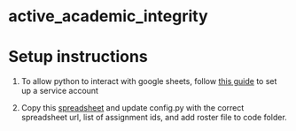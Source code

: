 # active_academic_integrity


# Setup instructions
1. To allow python to interact with google sheets, follow [this guide](https://gspread.readthedocs.io/en/latest/oauth2.html#service-account) to set up a service account

2. Copy this [spreadsheet](https://docs.google.com/spreadsheets/d/1Q36Sem2cT2pcCmu1CwvjE_CbUcIZ2S_SV_o11X0Xj4c/edit?usp=sharing) and update config.py with the correct spreadsheet url, list of assignment ids, and add roster file to code folder.

